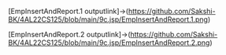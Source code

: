 [EmpInsertAndReport.1 outputlink]->(https://github.com/Sakshi-BK/4AL22CS125/blob/main/9c.jsp/EmpInsertAndReport.1.png)

[EmpInsertAndReport.2 outputlink]->(https://github.com/Sakshi-BK/4AL22CS125/blob/main/9c.jsp/EmpInsertAndReport.2.png)
